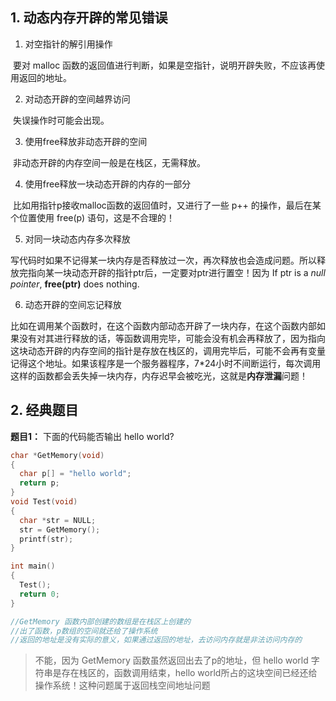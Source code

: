 ## 1. 动态内存开辟的常见错误

1. 对空指针的解引用操作

​	要对 malloc 函数的返回值进行判断，如果是空指针，说明开辟失败，不应该再使用返回的地址。

2. 对动态开辟的空间越界访问

​	失误操作时可能会出现。

3. 使用free释放非动态开辟的空间

​	非动态开辟的内存空间一般是在栈区，无需释放。

4. 使用free释放一块动态开辟的内存的一部分

​	比如用指针p接收malloc函数的返回值时，又进行了一些 p++ 的操作，最后在某个位置使用 free(p) 语句，这是不合理的！

5. 对同一块动态内存多次释放

​	写代码时如果不记得某一块内存是否释放过一次，再次释放也会造成问题。所以释放完指向某一块动态开辟的指针ptr后，一定要对ptr进行置空！因为 If ptr is a *null pointer*, **free(ptr)** does nothing.

6. 动态开辟的空间忘记释放

​	比如在调用某个函数时，在这个函数内部动态开辟了一块内存，在这个函数内部如果没有对其进行释放的话，等函数调用完毕，可能会没有机会再释放了，因为指向这块动态开辟的内存空间的指针是存放在栈区的，调用完毕后，可能不会再有变量记得这个地址。如果该程序是一个服务器程序，7*24小时不间断运行，每次调用这样的函数都会丢失掉一块内存，内存迟早会被吃光，这就是**内存泄漏**问题！

## 2. 经典题目

**题目1：** 下面的代码能否输出 hello world?

```c
char *GetMemory(void)
{
  char p[] = "hello world";
  return p;
}
void Test(void)
{
  char *str = NULL;
  str = GetMemory();
  printf(str);
}

int main()
{
  Test();
  return 0;
}

//GetMemory 函数内部创建的数组是在栈区上创建的
//出了函数，p数组的空间就还给了操作系统
//返回的地址是没有实际的意义，如果通过返回的地址，去访问内存就是非法访问内存的
```

>  不能，因为 GetMemory 函数虽然返回出去了p的地址，但 hello world 字符串是存在栈区的，函数调用结束，hello world所占的这块空间已经还给操作系统！这种问题属于返回栈空间地址问题
